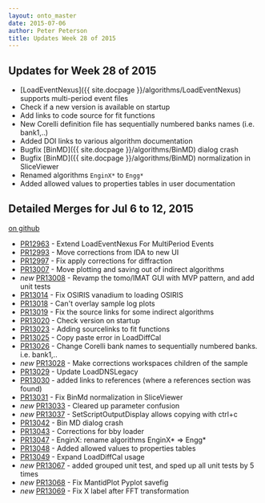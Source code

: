 ```yaml
---
layout: onto_master
date: 2015-07-06
author: Peter Peterson
title: Updates Week 28 of 2015
---
```

Updates for Week 28 of 2015
---------------------------
* [LoadEventNexus]({{ site.docpage }}/algorithms/LoadEventNexus) supports multi-period event files
* Check if a new version is available on startup
* Add links to code source for fit functions
* New Corelli definition file has sequentially numbered banks names (i.e. bank1,..)
* Added DOI links to various algorithm documentation
* Bugfix [BinMD]({{ site.docpage }}/algorithms/BinMD) dialog crash
* Bugfix [BinMD]({{ site.docpage }}/algorithms/BinMD) normalization in SliceViewer
* Renamed algorithms `EnginX*` to `Engg*`
* Added allowed values to properties tables in user documentation

Detailed Merges for Jul 6 to 12, 2015
-------------------------------------
[on github](https://github.com/mantidproject/mantid/pulls?q=is%3Apr+merged%3A2015-07-07..2015-07-12)

* [PR12963](https://github.com/mantidproject/mantid/pull/12963) - Extend LoadEventNexus For MultiPeriod Events
* [PR12993](https://github.com/mantidproject/mantid/pull/12993) - Move corrections from IDA to new UI
* [PR12997](https://github.com/mantidproject/mantid/pull/12997) - Fix apply corrections for diffraction
* [PR13007](https://github.com/mantidproject/mantid/pull/13007) - Move plotting and saving out of indirect algorithms
* *new* [PR13008](https://github.com/mantidproject/mantid/pull/13008) - Revamp the tomo/IMAT GUI with MVP pattern, and add unit tests
* [PR13014](https://github.com/mantidproject/mantid/pull/13014) - Fix OSIRIS vanadium to loading OSIRIS
* [PR13018](https://github.com/mantidproject/mantid/pull/13018) - Can't overlay sample log plots
* [PR13019](https://github.com/mantidproject/mantid/pull/13019) - Fix the source links for some indirect algorithms
* [PR13020](https://github.com/mantidproject/mantid/pull/13020) - Check version on startup
* [PR13023](https://github.com/mantidproject/mantid/pull/13023) - Adding sourcelinks to fit functions
* [PR13025](https://github.com/mantidproject/mantid/pull/13025) - Copy paste error in LoadDiffCal
* [PR13026](https://github.com/mantidproject/mantid/pull/13026) - Change Corelli bank names to sequentially numbered banks. i.e. bank1,..
* *new* [PR13028](https://github.com/mantidproject/mantid/pull/13028) - Make corrections workspaces children of the sample
* [PR13029](https://github.com/mantidproject/mantid/pull/13029) - Update LoadDNSLegacy
* [PR13030](https://github.com/mantidproject/mantid/pull/13030) - added links to references (where a references section was found)
* [PR13031](https://github.com/mantidproject/mantid/pull/13031) - Fix BinMd normalization in SliceViewer
* *new* [PR13033](https://github.com/mantidproject/mantid/pull/13033) - Cleared up parameter confusion
* *new* [PR13037](https://github.com/mantidproject/mantid/pull/13037) - SetScriptOutputDisplay allows copying with ctrl+c
* [PR13042](https://github.com/mantidproject/mantid/pull/13042) - Bin MD dialog crash
* [PR13043](https://github.com/mantidproject/mantid/pull/13043) - Corrections for bby loader
* [PR13047](https://github.com/mantidproject/mantid/pull/13047) - EnginX: rename algorithms EnginX* => Engg*
* [PR13048](https://github.com/mantidproject/mantid/pull/13048) - Added allowed values to properties tables
* [PR13049](https://github.com/mantidproject/mantid/pull/13049) - Expand LoadDiffCal usage
* *new* [PR13067](https://github.com/mantidproject/mantid/pull/13067) - added grouped unit test, and sped up all unit tests by 5 times
* *new* [PR13068](https://github.com/mantidproject/mantid/pull/13068) - Fix MantidPlot Pyplot savefig
* *new* [PR13069](https://github.com/mantidproject/mantid/pull/13069) - Fix X label after FFT transformation
